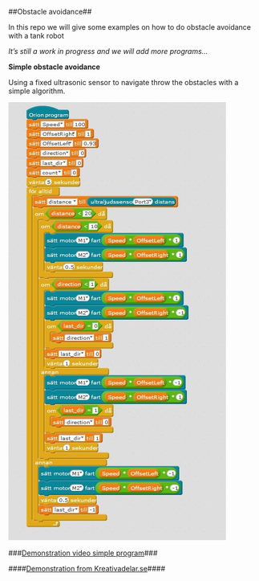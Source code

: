 ##Obstacle avoidance##

In this repo we will give some examples on how to do obstacle avoidance with a tank robot

*It’s still a work in progress and we will add more programs…*

**Simple obstacle avoidance**

Using a fixed ultrasonic sensor to navigate throw the obstacles with a simple algorithm. 
 
![TankBot](/Images/simple_program.JPG)

###[Demonstration video simple program](http://www.youtube.com)###

####[Demonstration from Kreativadelar.se](http://www.kreativadelar.se)####

